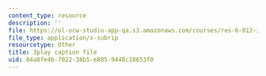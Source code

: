 ```yaml
---
content_type: resource
description: ''
file: https://ol-ocw-studio-app-qa.s3.amazonaws.com/courses/res-6-012-introduction-to-probability-spring-2018/84a8fe4b702238b5e8859448c18653f0_Mv8tuMBQk-g.srt
file_type: application/x-subrip
resourcetype: Other
title: 3play caption file
uid: 84a8fe4b-7022-38b5-e885-9448c18653f0
---
```

